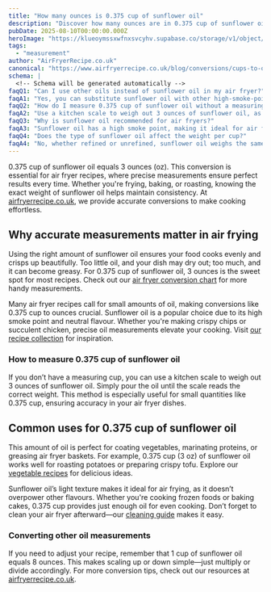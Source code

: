 ```yaml
---
title: "How many ounces is 0.375 cup of sunflower oil"
description: "Discover how many ounces are in 0.375 cup of sunflower oil with our easy conversion guide—perfect for air fryer recipes and precise cooking."
pubDate: 2025-08-10T00:00:00.000Z
heroImage: "https://klueoymssxwfnxsvcyhv.supabase.co/storage/v1/object/public/Shmucket/how-many-ounces-is-0-375-cup-sunflower-oil.webp"
tags:
  - "measurement"
author: "AirFryerRecipe.co.uk"
canonical: "https://www.airfryerrecipe.co.uk/blog/conversions/cups-to-ounces/how-many-ounces-is-0-375-cup-sunflower-oil"
schema: |
  <!-- Schema will be generated automatically -->
faqQ1: "Can I use other oils instead of sunflower oil in my air fryer?"
faqA1: "Yes, you can substitute sunflower oil with other high-smoke-point oils like canola, avocado, or light olive oil. Just ensure you use the same weight (3 oz for 0.375 cup) to maintain recipe accuracy."
faqQ2: "How do I measure 0.375 cup of sunflower oil without a measuring cup?"
faqA2: "Use a kitchen scale to weigh out 3 ounces of sunflower oil, as this equals 0.375 cup. Alternatively, fill a standard 1/4 cup measure halfway and add half of a tablespoon for precision."
faqQ3: "Why is sunflower oil recommended for air fryers?"
faqA3: "Sunflower oil has a high smoke point, making it ideal for air frying at high temperatures. Its neutral flavour also ensures your food’s natural taste shines through without greasiness."
faqQ4: "Does the type of sunflower oil affect the weight per cup?"
faqA4: "No, whether refined or unrefined, sunflower oil weighs the same—8 oz per cup. However, cold-pressed oils may have a slightly denser texture but won’t impact measurements significantly."
---
```

<p>0.375 cup of sunflower oil equals 3 ounces (oz). This conversion is essential for air fryer recipes, where precise measurements ensure perfect results every time. Whether you're frying, baking, or roasting, knowing the exact weight of sunflower oil helps maintain consistency. At <a href=https://www.airfryerrecipe.co.uk>airfryerrecipe.co.uk</a>, we provide accurate conversions to make cooking effortless.</p>  

<h2>Why accurate measurements matter in air frying</h2>  
<p>Using the right amount of sunflower oil ensures your food cooks evenly and crisps up beautifully. Too little oil, and your dish may dry out; too much, and it can become greasy. For 0.375 cup of sunflower oil, 3 ounces is the sweet spot for most recipes. Check out our <a href=https://www.airfryerrecipe.co.uk/air-fryer-conversion-chart>air fryer conversion chart</a> for more handy measurements.</p>  

<p>Many air fryer recipes call for small amounts of oil, making conversions like 0.375 cup to ounces crucial. Sunflower oil is a popular choice due to its high smoke point and neutral flavour. Whether you're making crispy chips or succulent chicken, precise oil measurements elevate your cooking. Visit <a href=https://www.airfryerrecipe.co.uk/recipes>our recipe collection</a> for inspiration.</p>  

<h3>How to measure 0.375 cup of sunflower oil</h3>  
<p>If you don’t have a measuring cup, you can use a kitchen scale to weigh out 3 ounces of sunflower oil. Simply pour the oil until the scale reads the correct weight. This method is especially useful for small quantities like 0.375 cup, ensuring accuracy in your air fryer dishes.</p>  

<h2>Common uses for 0.375 cup of sunflower oil</h2>  
<p>This amount of oil is perfect for coating vegetables, marinating proteins, or greasing air fryer baskets. For example, 0.375 cup (3 oz) of sunflower oil works well for roasting potatoes or preparing crispy tofu. Explore our <a href=https://www.airfryerrecipe.co.uk/recipe-category/vegetables>vegetable recipes</a> for delicious ideas.</p>  

<p>Sunflower oil’s light texture makes it ideal for air frying, as it doesn’t overpower other flavours. Whether you're cooking frozen foods or baking cakes, 0.375 cup provides just enough oil for even cooking. Don’t forget to clean your air fryer afterward—our <a href=https://www.airfryerrecipe.co.uk/air-fryer-cleaner>cleaning guide</a> makes it easy.</p>  

<h3>Converting other oil measurements</h3>  
<p>If you need to adjust your recipe, remember that 1 cup of sunflower oil equals 8 ounces. This makes scaling up or down simple—just multiply or divide accordingly. For more conversion tips, check out our resources at <a href=https://www.airfryerrecipe.co.uk>airfryerrecipe.co.uk</a>.</p>
